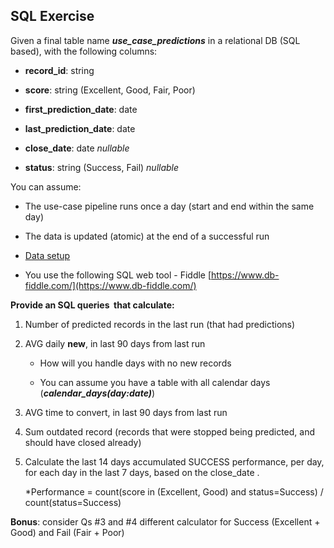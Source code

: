 SQL Exercise
------------

Given a final table name _**use\_case\_predictions**_ in a relational DB (SQL based), with the following columns:

*   **record\_id**: string

*   **score**: string (Excellent, Good, Fair, Poor)

*   **first\_prediction\_date**: date

*   **last\_prediction\_date**: date

*   **close\_date**: date _nullable_

*   **status**: string (Success, Fail) _nullable_


You can assume:

*   The use-case pipeline runs once a day (start and end within the same day)

*   The data is updated (atomic) at the end of a successful run 

*   [Data setup](./data.sql)

*   You use the following SQL web tool - Fiddle [https://www.db-fiddle.com/](https://www.db-fiddle.com/) 


**Provide an SQL queries  that calculate:**


1.  Number of predicted records in the last run (that had predictions)

2.  AVG daily **new**, in last 90 days from last run

    *  How will you handle days with no new records

    *  You can assume you have a table with all calendar days (_**calendar\_days(day:date)**_)

3.  AVG time to convert, in last 90 days from last run

4.  Sum outdated record (records that were stopped being predicted, and should have closed already)

5.  Calculate the last 14 days accumulated SUCCESS performance, per day, for each day in the last 7 days, based on the close\_date .

    *Performance = count(score in (Excellent, Good) and status=Success) / count(status=Success)

**Bonus**: consider Qs #3 and #4 different calculator for Success (Excellent + Good) and Fail (Fair + Poor)
